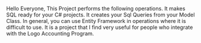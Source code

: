 Hello Everyone,
This Project performs the following operations.
  It makes SQL ready for your C# projects.
It creates your Sql Queries from your Model Class.
In general, you can use Entity Framework in operations where it is difficult to use.
It is a project that I find very useful for people who integrate with the Logo Accounting Program.
